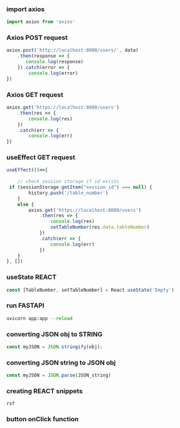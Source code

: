### import axios

```js
import axios from 'axios'
```
### Axios POST request

``` javascript
axios.post('http://localhost:8000/users/', data)  
    .then(response => {  
       console.log(response) 
    }).catch(error => {  
    	console.log(error)  
})

```


### Axios GET request
``` js
axios.get('https://localhost:8080/users')  
    .then(res => {  
        console.log(res)  
    })  
    .catch(err => {  
        console.log(err)  
})

```

### useEffect GET request

``` js
useEffect(()=>{  
  
    // check session storage if id exists  
 if (sessionStorage.getItem("session_id") === null) {  
        history.push('/table_number')  
    }  
    else {  
        axios.get('https://localhost:8080/users')  
            .then(res => {  
                console.log(res)  
                setTableNumber(res.data.tableNumber)  
            })  
            .catch(err => {  
                console.log(err)  
            })  
    }  
}, [])

```

### useState REACT

```js
const [TableNumber, setTableNumber] = React.useState('Empty')

```


### run FASTAPI
```python
uvicorn app:app --reload
```

### converting JSON obj to STRING

```js
const myJSON = JSON.stringify(obj);
```

### converting JSON string to JSON obj

```js
const myJSON = JSON.parse(JSON_string)
```

### creating REACT snippets

```
rsf
```

### button onClick function

```js


```
